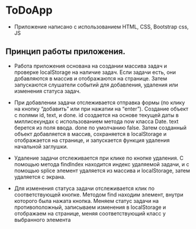# ToDoApp

* Приложение написано с использованием HTML, CSS, Bootstrap css, JS

## Принцип работы приложения.
* Работа приложения основана на создании массива задач и проверке localStorage на наличие задач. Если задачи есть, они добавляются в массив и отображаются на странице. Затем запускаются слушатели событий для добавления, удаления или изменения статуса задач.

* При добавлении задачи отслеживается отправка формы (по клику на кнопку “добавить” или при нажатии на “enter”). Создание объект с полями id, text, и done. id создается на основе текущей даты в миллисекундах с использованием метода now класса Date. text берется из поля ввода. done по умолчанию false. Затем созданный объект добавляется в массив, сохраняется в localStorage и отображается на странице, и запускается функция удаления начальной заглушки.

* Удаление задачи отслеживается при клике по кнопке удаления. С помощью метода findIndex находится индекс удаляемой задачи, и с помощью splice элемент удаляется из массива и localStorage, затем удаляется с экрана.

* Для изменения статуса задачи отслеживается клик по соответствующей кнопке. Методом find находим элемент, внутри которого была нажата кнопка. Меняем статус задачи на противоположный, записываем изменения в localStorage и отображаем на странице, меняя соответствующий класс у выбранного элемента